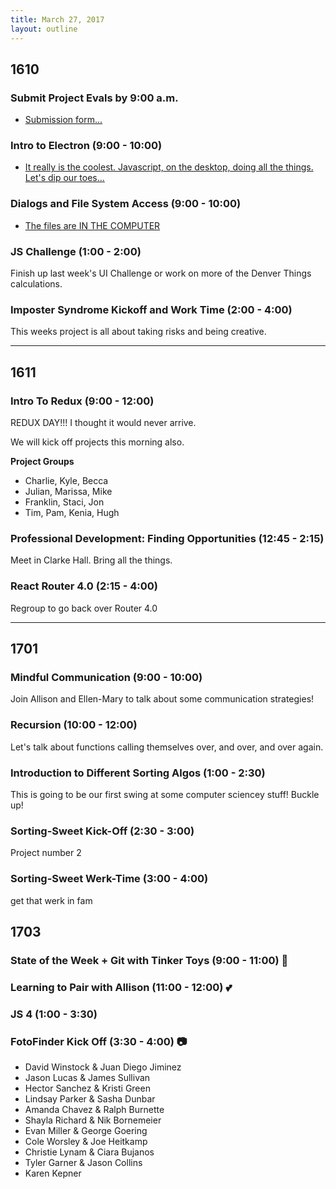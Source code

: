 ```yaml
---
title: March 27, 2017
layout: outline
---
```


## 1610

### Submit Project Evals by 9:00 a.m.
* [Submission form...](https://github.com/turingschool/front-end-submissions-public/tree/master/1610/mod-4/byob)

### Intro to Electron (9:00 - 10:00)
* [It really is the coolest. Javascript, on the desktop, doing all the things. Let's dip our toes...](http://frontend.turing.io/lessons/intro-to-electron-slides.html)

### Dialogs and File System Access (9:00 - 10:00)
* [The files are IN THE COMPUTER](http://frontend.turing.io/lessons/electron-file-dialogs.html)

### JS Challenge (1:00 - 2:00)
Finish up last week's UI Challenge or work on more of the Denver Things calculations.

### Imposter Syndrome Kickoff and Work Time (2:00 - 4:00)
This weeks project is all about taking risks and being creative.

-----------------------------------------------

## 1611

### Intro To Redux (9:00 - 12:00)
REDUX DAY!!! I thought it would never arrive.

We will kick off projects this morning also.  

**Project Groups**

- Charlie, Kyle, Becca  
- Julian, Marissa, Mike  
- Franklin, Staci, Jon  
- Tim, Pam, Kenia, Hugh  

### Professional Development: Finding Opportunities (12:45 - 2:15)
Meet in Clarke Hall. Bring all the things.

### React Router 4.0 (2:15 - 4:00)
Regroup to go back over Router 4.0

-----------------------------------------------

## 1701

### Mindful Communication (9:00 - 10:00)

Join Allison and Ellen-Mary to talk about some communication strategies!

### Recursion (10:00 - 12:00)

Let's talk about functions calling themselves over, and over, and over again.

### Introduction to Different Sorting Algos (1:00 - 2:30)

This is going to be our first swing at some computer sciencey stuff! Buckle up!

### Sorting-Sweet Kick-Off (2:30 - 3:00)

Project number 2

### Sorting-Sweet Werk-Time (3:00 - 4:00)

get that werk in fam

## 1703

### State of the Week + Git with Tinker Toys (9:00 - 11:00) :metal:

### Learning to Pair with Allison (11:00 - 12:00) :two_hearts:

### JS 4 (1:00 - 3:30)

### FotoFinder Kick Off (3:30 - 4:00) :camera:

* David Winstock & Juan Diego Jiminez
* Jason Lucas & James Sullivan
* Hector Sanchez & Kristi Green
* Lindsay Parker & Sasha Dunbar
* Amanda Chavez & Ralph Burnette
* Shayla Richard & Nik Bornemeier
* Evan Miller & George Goering
* Cole Worsley & Joe Heitkamp
* Christie Lynam & Ciara Bujanos
* Tyler Garner & Jason Collins
* Karen Kepner
